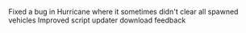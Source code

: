 Fixed a bug in Hurricane where it sometimes didn't clear all spawned vehicles
Improved script updater download feedback
